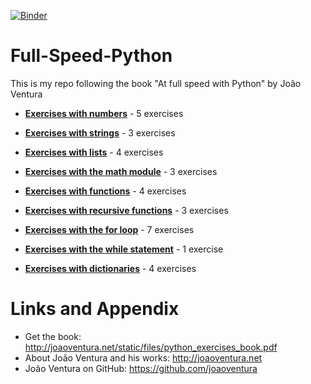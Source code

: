 [![Binder](https://mybinder.org/badge_logo.svg)](https://mybinder.org/v2/gh/nihathalici/Full-Speed-Python/HEAD)

# Full-Speed-Python
This is my repo following the book "At full speed with Python" by João Ventura

* **[Exercises with numbers](https://github.com/nihathalici/Full-Speed-Python/tree/main/C01-Exercises-with-numbers)** - 5 exercises

* **[Exercises with strings](https://github.com/nihathalici/Full-Speed-Python/tree/main/C02-Exercises-with-strings)** - 3 exercises

* **[Exercises with lists](https://github.com/nihathalici/Full-Speed-Python/tree/main/C03-Exercises-with-lists)** - 4 exercises

* **[Exercises with the math module](https://github.com/nihathalici/Full-Speed-Python/tree/main/C04-Exercises-with-the-math-module)** - 3 exercises

* **[Exercises with functions](https://github.com/nihathalici/Full-Speed-Python/tree/main/C05-Exercises-with-functions)** - 4 exercises

* **[Exercises with recursive functions](https://github.com/nihathalici/Full-Speed-Python/tree/main/C06-Exercises-with-recursive-functions)** - 3 exercises

* **[Exercises with the for loop](https://github.com/nihathalici/Full-Speed-Python/tree/main/C07-Exercises-with-the-for-loop)** - 7 exercises

* **[Exercises with the while statement](https://github.com/nihathalici/Full-Speed-Python/tree/main/C08-Exercises-with-the-while-statement)** - 1 exercise

* **[Exercises with dictionaries](https://github.com/nihathalici/Full-Speed-Python/tree/main/C09-Exercises-with-dictionaries)** - 4 exercises

Links and Appendix
========================================================

- Get the book: http://joaoventura.net/static/files/python_exercises_book.pdf
- About João Ventura and his works: http://joaoventura.net
- João Ventura on GitHub: https://github.com/joaoventura
